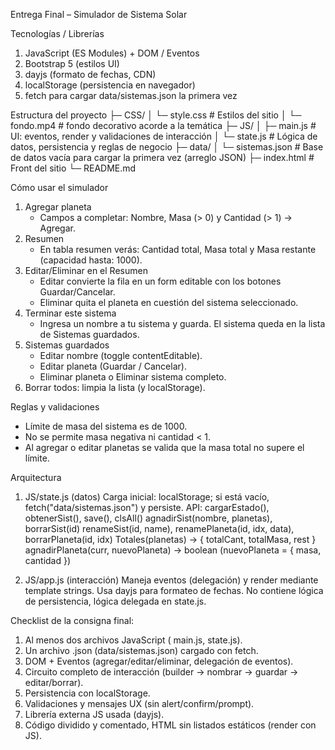 Entrega Final – Simulador de Sistema Solar

Tecnologías / Librerías
1. JavaScript (ES Modules) + DOM / Eventos
2. Bootstrap 5 (estilos UI)
3. dayjs (formato de fechas, CDN)
4. localStorage (persistencia en navegador)
5. fetch para cargar data/sistemas.json la primera vez

Estructura del proyecto
├─ CSS/
│  └─ style.css     # Estilos del sitio
│  └─ fondo.mp4     # fondo decorativo acorde a la temática
├─ JS/
│  ├─ main.js        # UI: eventos, render y validaciones de interacción
│  └─ state.js       # Lógica de datos, persistencia y reglas de negocio
├─ data/
│  └─ sistemas.json  # Base de datos vacía para cargar la primera vez (arreglo JSON)
├─ index.html        # Front del sitio
└─ README.md

Cómo usar el simulador

1. Agregar planeta
    - Campos a completar: Nombre, Masa (> 0) y Cantidad (> 1) -> Agregar.
2. Resumen
    - En tabla resumen verás: Cantidad total, Masa total y Masa restante (capacidad hasta: 1000).
3. Editar/Eliminar en el Resumen
    - Editar convierte la fila en un form editable con los botones Guardar/Cancelar.
    - Eliminar quita el planeta en cuestión del sistema seleccionado.
4. Terminar este sistema
    - Ingresa un nombre a tu sistema y guarda. El sistema queda en la lista de Sistemas guardados.
5. Sistemas guardados
    - Editar nombre (toggle contentEditable).
    - Editar planeta (Guardar / Cancelar).
    - Eliminar planeta o Eliminar sistema completo.
6. Borrar todos: limpia la lista (y localStorage).

Reglas y validaciones

- Límite de masa del sistema es de 1000.
- No se permite masa negativa ni cantidad < 1.
- Al agregar o editar planetas se valida que la masa total no supere el límite.

Arquitectura

1. JS/state.js (datos)
    Carga inicial: localStorage; si está vacío, fetch("data/sistemas.json") y persiste.
    API:
        cargarEstado(), obtenerSist(), save(), clsAll()
        agnadirSist(nombre, planetas), borrarSist(id)
        renameSist(id, name), renamePlaneta(id, idx, data), borrarPlaneta(id, idx)
        Totales(planetas) → { totalCant, totalMasa, rest }
        agnadirPlaneta(curr, nuevoPlaneta) → boolean (nuevoPlaneta = { masa, cantidad })

2. JS/app.js (interacción)
    Maneja eventos (delegación) y render mediante template strings.
    Usa dayjs para formateo de fechas.
    No contiene lógica de persistencia, lógica delegada en state.js.

Checklist de la consigna final:

1. Al menos dos archivos JavaScript ( main.js, state.js).
2. Un archivo .json (data/sistemas.json) cargado con fetch.
3. DOM + Eventos (agregar/editar/eliminar, delegación de eventos).
4. Circuito completo de interacción (builder -> nombrar -> guardar -> editar/borrar).
5. Persistencia con localStorage.
6. Validaciones y mensajes UX (sin alert/confirm/prompt).
7. Librería externa JS usada (dayjs).
8. Código dividido y comentado, HTML sin listados estáticos (render con JS).